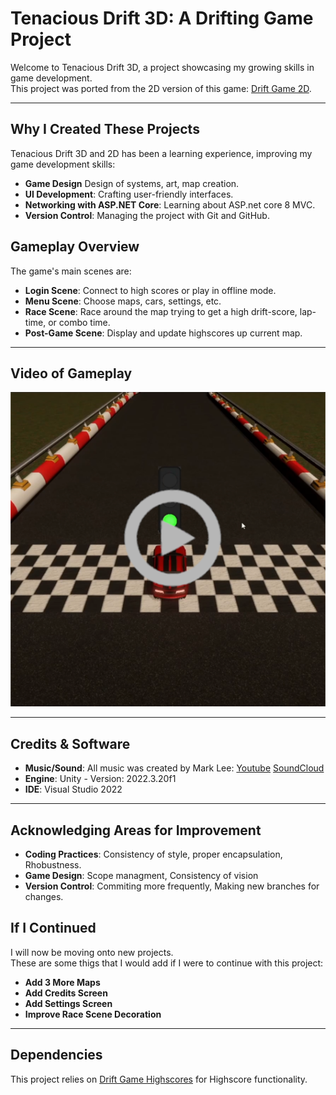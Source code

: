 # Tenacious Drift 3D: A Drifting Game Project

Welcome to Tenacious Drift 3D, a project showcasing my growing skills in game development.<br>
This project was ported from the 2D version of this game: [Drift Game 2D](https://github.com/AsteaFrostweb/2DDriftGame).

---

## Why I Created These Projects

Tenacious Drift 3D and 2D has been a learning experience, improving my game development skills:

- **Game Design** Design of systems, art, map creation.
- **UI Development**: Crafting user-friendly interfaces.
- **Networking with ASP.NET Core**: Learning about ASP.net core 8 MVC.
- **Version Control**: Managing the project with Git and GitHub.


## Gameplay Overview

The game's main scenes are:

- **Login Scene**: Connect to high scores or play in offline mode.
- **Menu Scene**: Choose maps, cars, settings, etc.
- **Race Scene**: Race around the map trying to get a high drift-score, lap-time, or combo time.
- **Post-Game Scene**: Display and update highscores up current map.

---

## Video of Gameplay

[![Video Title](ReadMeImages/Thumbnail2.png)](https://www.youtube.com/watch?v=mMqFDnPowNg)

---

## Credits & Software

 - **Music/Sound**: All music was created by Mark Lee: [Youtube](https://www.youtube.com/@Markjameslee)  [SoundCloud](https://soundcloud.com/charkmomiak) 
 - **Engine**: Unity - Version: 2022.3.20f1
 - **IDE**: Visual Studio 2022 

---

## Acknowledging Areas for Improvement

- **Coding Practices**: Consistency of style, proper encapsulation, Rhobustness.
- **Game Design**: Scope managment, Consistency of vision
- **Version Control**: Commiting more frequently, Making new branches for changes. 


## If I Continued

I will now be moving onto new projects.<br>
These are some thigs that I would add if I were to continue with this project:

- **Add 3 More Maps**
- **Add Credits Screen**
- **Add Settings Screen**
- **Improve Race Scene Decoration**

--- 

## Dependencies

This project relies on [Drift Game Highscores](https://github.com/AsteaFrostweb/2DDriftGameHighscores) for Highscore functionality.

